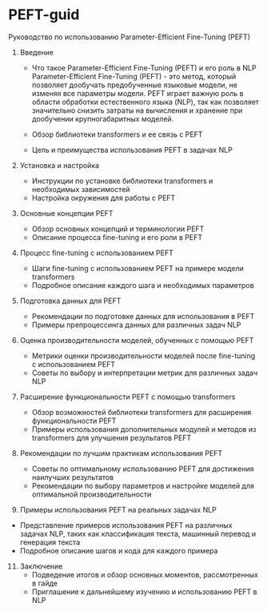 # PEFT-guid
Руководство по использованию Parameter-Efficient Fine-Tuning (PEFT)

1. Введение
   - Что такое Parameter-Efficient Fine-Tuning (PEFT) и его роль в NLP
    Parameter-Efficient Fine-Tuning (PEFT) - это метод, который позволяет дообучать предобученные языковые модели, не изменяя все параметры модели. PEFT играет важную роль в области обработки естественного языка (NLP), так как позволяет значительно снизить затраты на вычисления и хранение при дообучении крупногабаритных моделей.
   
   - Обзор библиотеки transformers и ее связь с PEFT
   - Цель и преимущества использования PEFT в задачах NLP

3. Установка и настройка
   - Инструкции по установке библиотеки transformers и необходимых зависимостей
   - Настройка окружения для работы с PEFT

4. Основные концепции PEFT
   - Обзор основных концепций и терминологии PEFT
   - Описание процесса fine-tuning и его роли в PEFT

5. Процесс fine-tuning с использованием PEFT
   - Шаги fine-tuning с использованием PEFT на примере модели transformers
   - Подробное описание каждого шага и необходимых параметров

6. Подготовка данных для PEFT
   - Рекомендации по подготовке данных для использования в PEFT
   - Примеры препроцессинга данных для различных задач NLP

7. Оценка производительности моделей, обученных с помощью PEFT
   - Метрики оценки производительности моделей после fine-tuning с использованием PEFT
   - Советы по выбору и интерпретации метрик для различных задач NLP

8. Расширение функциональности PEFT с помощью transformers
   - Обзор возможностей библиотеки transformers для расширения функциональности PEFT
   - Примеры использования дополнительных модулей и методов из transformers для улучшения результатов PEFT

9. Рекомендации по лучшим практикам использования PEFT
   - Советы по оптимальному использованию PEFT для достижения наилучших результатов
   - Рекомендации по выбору параметров и настройке моделей для оптимальной производительности

10. Примеры использования PEFT на реальных задачах NLP
   - Представление примеров использования PEFT на различных задачах NLP, таких как классификация текста, машинный перевод и генерация текста
   - Подробное описание шагов и кода для каждого примера

11. Заключение
    - Подведение итогов и обзор основных моментов, рассмотренных в гайде
    - Приглашение к дальнейшему изучению и использованию PEFT в NLP
